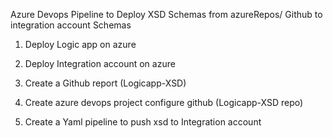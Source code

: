 Azure Devops Pipeline to Deploy XSD Schemas from azureRepos/ Github to integration account Schemas


1. Deploy Logic app on azure 
2. Deploy Integration account on azure 

3. Create a Github report (Logicapp-XSD)
4. Create azure devops project configure github (Logicapp-XSD repo)
5. Create a Yaml pipeline to push xsd to Integration account 
